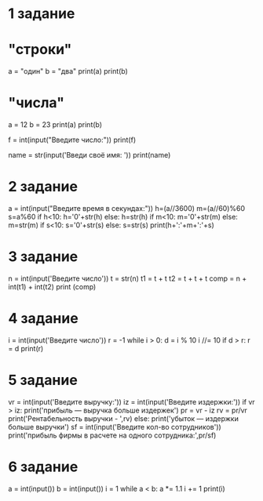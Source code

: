 # 1 задание
# "строки"
a = "один"
b = "два"
print(a)
print(b)
# "числа"
a = 12
b = 23
print(a)
print(b)

f = int(input("Введите число:"))
print(f)

name = str(input('Введи своё имя: '))
print(name)
# 2 задание
a = int(input("Введите время в секундах:"))
h=(a//3600)
m=(a//60)%60
s=a%60
if h<10:
    h='0'+str(h)
else:
    h=str(h)
if m<10:
    m='0'+str(m)
else:
    m=str(m)
if s<10:
    s='0'+str(s)
else:
    s=str(s)
print(h+':'+m+':'+s)


# 3 задание
n = int(input('Введите число'))
t = str(n)
t1 = t + t
t2 = t + t + t
comp = n + int(t1) + int(t2)
print (comp)

# 4 задание
i = int(input('Введите число'))
r = -1
while i > 0:
    d = i % 10
    i //= 10
    if d > r:
        r = d
print(r)
# 5 задание
vr = int(input('Введите выручку:'))
iz = int(input('Введите издержки:'))
if vr > iz:
    print('прибыль — выручка больше издержек')
    pr = vr - iz
    rv = pr/vr
    print('Рентабельность выручки - ',rv)
else:
    print('убыток — издержки больше выручки')
sf = int(input('Введите кол-во сотрудников'))
print('прибыль фирмы в расчете на одного сотрудника:',pr/sf)
# 6 задание
a = int(input())
b = int(input())
i = 1
while a < b:
    a *= 1.1
    i += 1
print(i)
